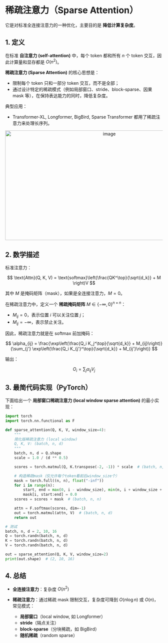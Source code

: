 # 稀疏注意力（Sparse Attention）
它是对标准全连接注意力的一种优化，主要目的是 **降低计算复杂度**。  


## 1. 定义

在标准 **自注意力 (self-attention)** 中，每个 token 都和所有 $n$ 个 token 交互，因此计算量和显存都是 $O(n^2)$。

**稀疏注意力 (Sparse Attention)** 的核心思想是：

* 限制每个 token 只和一部分 token 交互，而不是全部；
* 通过设计特定的稀疏模式（例如局部窗口、stride、block-sparse、因果mask 等），在保持表达能力的同时，降低复杂度。

典型应用：

* Transformer-XL, Longformer, BigBird, Sparse Transformer 都用了稀疏注意力来处理长序列。
<div align="center">
<img width="650" height="350" alt="image" src="https://github.com/user-attachments/assets/c2613226-db99-4b71-a008-4abe76462a6a" />
</div>


## 2. 数学描述

标准注意力：

$$
\text{Attn}(Q, K, V) = \text{softmax}\left(\frac{QK^\top}{\sqrt{d_k}} + M \right)V
$$

其中 $M$ 是掩码矩阵（mask），如果是全连接注意力，$M=0$。

在稀疏注意力中，定义一个 **稀疏掩码矩阵** $M \in \{-\infty, 0\}^{n \times n}$：

* $M_{ij} = 0$，表示位置 $i$ 可以关注位置 $j$；
* $M_{ij} = -\infty$，表示禁止关注。

因此，稀疏注意力就是在 softmax 前加掩码：

$$
\alpha_{ij} = \frac{\exp\left(\frac{Q_i K_j^\top}{\sqrt{d_k}} + M_{ij}\right)}{\sum_{j'} \exp\left(\frac{Q_i K_{j'}^\top}{\sqrt{d_k}} + M_{ij'}\right)}
$$

输出：

$$
O_i = \sum_{j} \alpha_{ij} V_j
$$



## 3. 最简代码实现（PyTorch）

下面给出一个 **局部窗口稀疏注意力 (local window sparse attention)** 的最小实现：

```python
import torch
import torch.nn.functional as F

def sparse_attention(Q, K, V, window_size=4):
    """
    简化版稀疏注意力 (local window)
    Q, K, V: (batch, n, d)
    """
    batch, n, d = Q.shape
    scale = 1.0 / (d ** 0.5)

    scores = torch.matmul(Q, K.transpose(-2, -1)) * scale  # (batch, n, n)

    # 构造稀疏mask（仅允许每个token看前后window_size个）
    mask = torch.full((n, n), float("-inf"))
    for i in range(n):
        start, end = max(0, i - window_size), min(n, i + window_size + 1)
        mask[i, start:end] = 0.0
    scores = scores + mask  # (batch, n, n)

    attn = F.softmax(scores, dim=-1)
    out = torch.matmul(attn, V)  # (batch, n, d)
    return out

# 测试
batch, n, d = 2, 10, 16
Q = torch.randn(batch, n, d)
K = torch.randn(batch, n, d)
V = torch.randn(batch, n, d)

out = sparse_attention(Q, K, V, window_size=2)
print(out.shape)  # (2, 10, 16)
```



## 4. 总结

* **全连接注意力**：复杂度 $O(n^2)$
* **稀疏注意力**：通过稀疏 mask 限制交互，复杂度可降到 $O(n \log n)$ 或 $O(n)$，常见模式：

  * **局部窗口**（local window, 如 Longformer）
  * **stride**（隔点关注）
  * **block-sparse**（分块稀疏，如 BigBird）
  * **随机稀疏**（random sparse）


